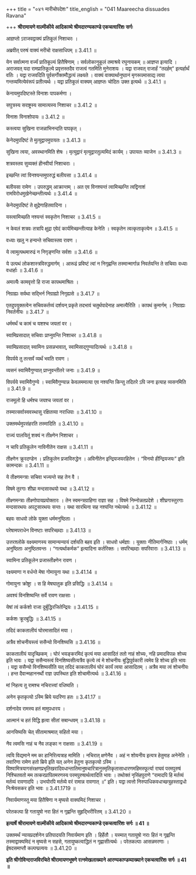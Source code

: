 +++
title = "०४१ मारीचोपदेशः"
title_english = "041 Maareecha dissuades Ravana"

+++
**श्रीरामायणे वाल्मीकीये आदिकाव्ये श्रीमदारण्यकाण्डे एकचत्वारिंशः सर्गः**

आज्ञप्तो ऽराजवद्वाक्यं प्रतिकूलं निशाचरः ।

अब्रवीत् परुषं वाक्यं मरीचो राक्षसाधिपम् ॥ 3.41.1 ॥

येन सर्वात्मना वर्ज्यं प्रातिकूल्यं हितैषिणाम् । सर्वलोकानुकूलं तमाश्रये रघुनायकम् ॥ आज्ञप्त इत्यादि । अराजवत् यदा रामप्रातिकूल्ये प्रवृत्तस्तदैव राजत्वं गतमिति मुनेराशयः । यद्वा राजवत् राजार्हं “तदर्हम्” इत्यर्हार्थं वतिः । यद्वा राजवदिति पूर्वसर्गोक्तमौद्धत्यं लक्ष्यते । वाक्यं वाक्यार्थानुष्ठानं मृगरूपमासाद्य त्वया गन्तव्यमित्येवंरूपं प्रतीत्यर्थः । यद्वा प्रतिकूलं वाक्यम् आज्ञप्तः चोदितः उक्त इत्यर्थः ॥ 3.41.1 ॥

केनायमुपदिष्टस्ते विनाशः पापकर्मणा ।

सपुत्रस्य सराष्ट्रस्य सामात्यस्य निशाचर ॥ 3.41.2 ॥

विनाशः विनाशोपायः ॥ 3.41.2 ॥

कस्त्वया सुखिना राजन्नाभिनन्दति पापकृत् ।

केनेदमुपदिष्टं ते मुत्युद्वारमुपायतः ॥ 3.41.3 ॥

सुखिना त्वया, अवस्थानमिति शेषः । मृत्युद्वारं मृत्युद्वारतुल्यमिदं कार्यम् । उपायतः व्याजेन ॥ 3.41.3 ॥

शत्रवस्तव सुव्यक्तं हीनवीर्या निशाचराः ।

इच्छन्ति त्वां विनश्यन्तमुपरुद्धं बलीयसा ॥ 3.41.4 ॥

बलीयसा रामेण । उपरुद्धम् आक्रान्तम् । अत एव विनश्यन्तं त्वामिच्छन्ति त्वद्विनाशं रामविरोधमुखेनेच्छन्तीत्यर्थः ॥ 3.41.4 ॥

केनेदमुपदिष्टं ते क्षुद्रेणाहितवादिना ।

यस्त्वामिच्छति नश्यन्तं स्वकृतेन निशाचर ॥ 3.41.5 ॥

न केवलं शत्रवः तत्रापि क्षुद्रा एवेदं कार्यमिच्छन्तीत्याह केनेति । स्वकृतेन त्वत्कृताकृत्येन ॥ 3.41.5 ॥

वध्याः खलु न हन्यन्ते सचिवास्तव रावण ।

ये त्वामुत्पथमारुढं न निगृङ्णन्ति सर्वशः ॥ 3.41.6 ॥

ये उत्पथं लोकशास्त्रविरुद्धमार्गम् । आरूढं प्रविष्टं त्वां न निगृह्णन्ति तस्मान्मार्गान्न निवर्तयन्ति ते सचिवाः वध्याः वधार्हाः ॥ 3.41.6 ॥

अमात्यैः कामवृत्तो हि राजा कापथमाश्रितः ।

निग्राह्यः सर्वथा सद्भिर्न निग्राह्यो निगृह्यसे ॥ 3.41.7 ॥

एतदुपयुक्तत्वेन सचिवकर्तव्यं दर्शयन् प्रकृते तदभावं चतुर्थपादेनाह अमात्यैरिति । कापथं कुमार्गम् । निग्राह्यः निवर्तनीयः ॥ 3.41.7 ॥

धर्ममर्थं च कामं च यशश्च जयतां वर ।

स्वामिप्रसादात् सचिवाः प्राप्नुवन्ति निशाचर ॥ 3.41.8 ॥

स्वामिप्रसादात् स्वामिनः प्रसन्नभावात्, स्वामिसाद्गुण्यादित्यर्थः ॥ 3.41.8 ॥

विपर्यये तु तत्सर्वं व्यर्थं भवति रावण ।

व्यसनं स्वामिवैगुण्यात् प्राप्नुवन्तीतरे जनाः ॥ 3.41.9 ॥

विपर्यये स्वामिवैगुण्ये । स्वामिवैगुण्यान्न केवलममात्या एव नश्यन्ति किन्तु तदितरे ऽपि जना इत्याह व्यसनमिति ॥ 3.41.9 ॥

राजमूलो हि धर्मश्च जयश्च जयतां वर ।

तस्मात्सर्वास्ववस्थासु रक्षितव्या नराधिपाः ॥ 3.41.10 ॥

उक्तमर्थमुपसंहरति तस्मादिति ॥ 3.41.10 ॥

राज्यं पालयितुं शक्यं न तीक्ष्णेन निशाचर ।

न चापि प्रतिकूलेन नाविनीतेन राक्षस ॥ 3.41.11 ॥

तीक्ष्णेन क्रूरदण्डेन । प्रतिकूलेन प्रजाविरुद्धेन । अविनीतेन इन्द्रियजयरहितेन । “विनयो हीन्द्रियजयः” इति कामन्दकः ॥ 3.41.11 ॥

ये तीक्ष्णमन्त्राः सचिवा भज्यन्ते सह तेन वै ।

विषमे तुरगाः शीघ्रा मन्दसारथयो यथा ॥ 3.41.12 ॥

तीक्ष्णमन्त्राः तीक्ष्णोपायप्रयोक्तारः । तेन स्वमन्त्रग्राहिणा राज्ञा सह । विषमे निम्नोन्नतप्रदेशे । शीघ्रगास्तुरगाः मन्दसारथयः अपटुसारथयः सन्तः । यथा सारथिना सह नश्यन्ति नथेत्यर्थः ॥ 3.41.12 ॥

बहवः साधवो लोके युक्ता धर्ममनुष्ठिताः ।

परेषामपराधेन विनष्टाः सपरिच्छदाः ॥ 3.41.13 ॥

उत्तरश्लोके वक्ष्यमाणस्य सामान्यन्यायं दर्शयति बहव इति । साधवो धर्मज्ञाः । युक्ताः नीतिमार्गनिष्ठाः । धर्मम् अनुष्ठिताः अनुष्ठितवन्तः । “गत्यर्थाकर्मक” इत्यादिना कर्तरिक्तः । सपरिच्छदाः सपरिवाराः ॥ 3.41.13 ॥

स्वामिना प्रतिकूलेन प्रजास्तीक्ष्णेन रावण ।

रक्ष्यमाणा न वर्धन्ते मेषा गोमायुना यथा ॥ 3.41.14 ॥

गोमायुना क्रोष्ट्रा । स हि मेषघातुक इति प्रसिद्धिः ॥ 3.41.14 ॥

अवश्यं विनशिष्यन्ति सर्वे रावण राक्षसाः ।

येषां त्वं कर्कशो राजा दुर्बुद्धिरजितेन्द्रियः ॥ 3.41.15 ॥

कर्कशः क्रूरबुद्धिः ॥ 3.41.15 ॥

तदिदं काकतालीयं घोरमासादितं मया ।

अत्रैव शोचनीयस्त्वं ससैन्यो विनशिष्यसि ॥ 3.41.16 ॥

काकतालीयं यादृच्छिकम् । घोरं भयङ्करमिदं कृत्यं मया आसादितं ततो नाहं शोच्यः, नहि प्रमादविपन्नः शोच्य इति भावः । यद्वा ससैन्यस्त्वं विनशिष्यसीत्यत्रैव कृत्ये त्वं मे शोचनीयः बुद्धिपूर्वकारी त्वमेव हि शोच्य इति भावः । यद्वा ससैन्यो विनशिष्यसीति यत् तदिदं काकतालीयं घोरं कार्यं त्वया आसादितम् । अत्रैव मया त्वं शोचनीयः । हन्त दैवान्महाननर्थो राज्ञ उपस्थित इति शोचामीत्यर्थः ॥ 3.41.16 ॥

मां निहत्य तु रामश्च नचिरात्त्वां वधिष्यति ।

अनेन कृतकृत्यो ऽस्मि म्रिये यदरिणा हतः ॥ 3.41.17 ॥

दर्शनादेव रामस्य हतं मामुपधारय ।

आत्मानं च हतं विद्धि हृत्वा सीतां सबान्धवम् ॥ 3.41.18 ॥

आनयिष्यसि चेत् सीतामाश्रमात् सहितो मया ।

नैव त्वमसि नाहं च नैव लङ्का न राक्षसाः ॥ 3.41.19 ॥

त्वयि विद्यमाने मम का हानिरित्यत्राह मामिति । नचिरात् क्षणेनैव । अहं न शोयनीय इत्यत्र हेतुमाह अनेनेति । तवारिणा रामेण हतो म्रिये इति यत् अनेन हेतुना कृतकृत्यो ऽस्मि । विश्वामित्रयागसंरक्षणप्रभृतिखरादिवधान्तातिमानुषचारित्रानुस्मृतिकृतासाधारणमहिमस्फूर्त्या राघवं परमपुरुषं निश्चितवतो मम तत्करप्रापितमरणस्य परमपुरुषार्थत्वादिति भावः । तथोक्तं नृसिंहपुराणे “रामादपि हि मर्तव्यं मर्तव्यं रावणादपि । उभयोरपि मर्तव्ये वरं रामान्न रावणात् ॥” इति। यद्वा त्वत्तो निरुपाधिकवधाच्छत्रुहस्ताद्वधो निःश्रेयसकर इति भावः ॥ 3.41.1719 ॥

निवार्यमाणस्तु मया हितैषिणा न मृष्यसे वाक्यमिदं निशाचर ।

परेतकल्पा हि गतायुषो नरा हितं न गृह्णन्ति सुहृद्भिरीरितम् ॥ 3.41.20 ॥

**इत्यार्षे श्रीरामायणे वाल्मीकीये आदिकाव्ये श्रीमदारण्यकाण्डे एकचत्वारिंशः सर्गः ॥ 41 ॥**

उक्तमर्थं न्यायप्रदर्शनेन प्रतिपादयति निवार्यमाण इति । हिर्हेतौ । यस्मात् गतायुषो नराः हितं न गृह्णन्ति तस्माद्वाक्यमिदं न मृष्यसे न सहसे, गतायुष्कत्वाद्धितं न गृह्णासीत्यर्थः । परेतकल्पाः आसन्नमरणाः । ईषदसमाप्तौ कल्पप्प्रत्ययः ॥ 3.41.20 ॥

**इति श्रीगोविन्दराजविरचिते श्रीरामायणभूषणे रत्नमेखलाख्याने आरण्यकाण्डव्याख्याने एकचत्वारिंशः सर्गः ॥ 41 ॥**
